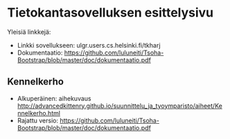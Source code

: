 # Tietokantasovelluksen esittelysivu

Yleisiä linkkejä:

* Linkki sovellukseen: ulgr.users.cs.helsinki.fi/tkharj
* Dokumentaatio: https://github.com/luluneiti/Tsoha-Bootstrap/blob/master/doc/dokumentaatio.pdf

## Kennelkerho

* Alkuperäinen: aihekuvaus http://advancedkittenry.github.io/suunnittelu_ja_tyoymparisto/aiheet/Kennelkerho.html 
* Rajattu versio: https://github.com/luluneiti/Tsoha-Bootstrap/blob/master/doc/dokumentaatio.pdf
